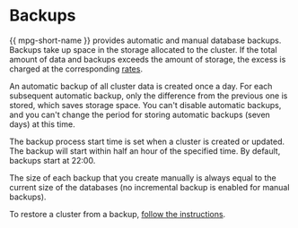 # Backups

{{ mpg-short-name }} provides automatic and manual database backups. Backups take up space in the storage allocated to the cluster. If the total amount of data and backups exceeds the amount of storage, the excess is charged at the corresponding [rates](../pricing.md).

An automatic backup of all cluster data is created once a day. For each subsequent automatic backup, only the difference from the previous one is stored, which saves storage space. You can't disable automatic backups, and you can't change the period for storing automatic backups (seven days) at this time.

The backup process start time is set when a cluster is created or updated. The backup will start within half an hour of the specified time. By default, backups start at 22:00.

The size of each backup that you create manually is always equal to the current size of the databases (no incremental backup is enabled for manual backups).

To restore a cluster from a backup, [follow the instructions](../operations/cluster-backups.md).

